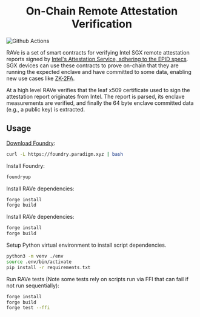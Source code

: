# <h1 align="center"> On-Chain Remote Attestation Verification </h1>
![Github Actions](https://github.com/foundry-rs/forge-template/workflows/CI/badge.svg)

RAVe is a set of smart contracts for verifying Intel SGX remote attestation reports signed by [Intel's Attestation Service, adhering to the EPID specs](https://api.trustedservices.intel.com/documents/sgx-attestation-api-spec.pdf). SGX devices can use these contracts to prove on-chain that they are running the expected enclave and have committed to some data, enabling new use cases like [ZK-2FA](https://ethresear.ch/t/2fa-zk-rollups-using-sgx/14462).

At a high level RAVe verifies that the leaf x509 certificate used to sign the attestation report originates from Intel. The report is parsed, its enclave measurements are verified, and finally the 64 byte enclave committed data (e.g., a public key) is extracted. 




## Usage
[Download Foundry](https://book.getfoundry.sh/getting-started/installation): 

```sh
curl -L https://foundry.paradigm.xyz | bash
```  

Install Foundry: 

```sh
foundryup
```  

Install RAVe dependencies:
```sh
forge install
forge build
```

Install RAVe dependencies:
```sh
forge install
forge build
```

Setup Python virtual environment to install script dependencies.
```sh
python3 -m venv ./env
source .env/bin/activate
pip install -r requirements.txt
```

Run RAVe tests (Note some tests rely on scripts run via FFI that can fail if not run sequentially):
```sh
forge install
forge build
forge test --ffi 
```